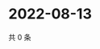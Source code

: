 # 2022-08-13

共 0 条

<!-- BEGIN WEIBO -->
<!-- 最后更新时间 Sat Aug 13 2022 21:17:25 GMT+0800 (China Standard Time) -->

<!-- END WEIBO -->
